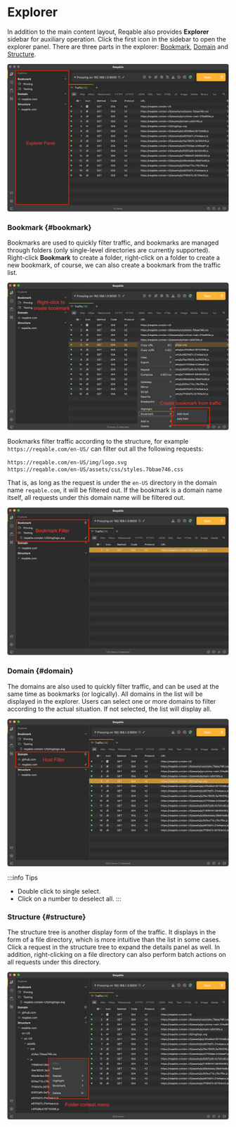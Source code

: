 # Explorer

In addition to the main content layout, Reqable also provides **Explorer** sidebar for auxiliary operation. Click the first icon in the sidebar to open the explorer panel. There are three parts in the explorer: [Bookmark](#bookmark), [Domain](#domain) and [Structure](#structure).

![](arts/explorer_01.png)


### Bookmark {#bookmark}

Bookmarks are used to quickly filter traffic, and bookmarks are managed through folders (only single-level directories are currently supported). Right-click **Bookmark** to create a folder, right-click on a folder to create a new bookmark, of course, we can also create a bookmark from the traffic list.

![](arts/explorer_02.png)

Bookmarks filter traffic according to the structure, for example `https://reqable.com/en-US/` can filter out all the following requests:

```
https://reqable.com/en-US/img/logo.svg
https://reqable.com/en-US/assets/css/styles.7bbae746.css
```

That is, as long as the request is under the `en-US` directory in the domain name `reqable.com`, it will be filtered out. If the bookmark is a domain name itself, all requests under this domain name will be filtered out.

![](arts/explorer_03.png)

### Domain {#domain}

The domains are also used to quickly filter traffic, and can be used at the same time as bookmarks (or logically). All domains in the list will be displayed in the explorer. Users can select one or more domains to filter according to the actual situation. If not selected, the list will display all.

![](arts/explorer_04.png)

:::info Tips
- Double click to single select.
- Click on a number to deselect all.
:::

### Structure {#structure}

The structure tree is another display form of the traffic. It displays in the form of a file directory, which is more intuitive than the list in some cases. Click a request in the structure tree to expand the details panel as well. In addition, right-clicking on a file directory can also perform batch actions on all requests under this directory.

![](arts/explorer_05.png)